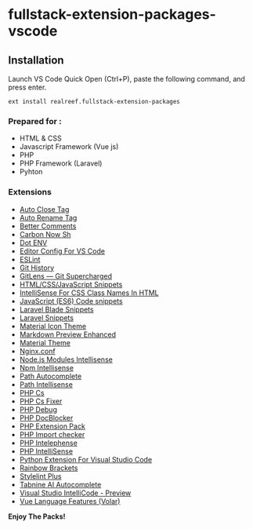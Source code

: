 # fullstack-extension-packages-vscode

## Installation
Launch VS Code Quick Open (Ctrl+P), paste the following command, and press enter.
```
ext install realreef.fullstack-extension-packages
```

### Prepared for :
* HTML & CSS
* Javascript Framework (Vue js)
* PHP
* PHP Framework (Laravel)
* Pyhton

### Extensions
* [Auto Close Tag](https://marketplace.visualstudio.com/items?itemName=formulahendry.auto-close-tag)
* [Auto Rename Tag](https://marketplace.visualstudio.com/items?itemName=formulahendry.auto-rename-tag)
* [Better Comments](https://marketplace.visualstudio.com/items?itemName=aaron-bond.better-comments)
* [Carbon Now Sh](https://marketplace.visualstudio.com/items?itemName=ericadamski.carbon-now-sh)
* [Dot ENV](https://marketplace.visualstudio.com/items?itemName=mikestead.dotenv)
* [Editor Config For VS Code](https://marketplace.visualstudio.com/items?itemName=EditorConfig.EditorConfig)
* [ESLint](https://marketplace.visualstudio.com/items?itemName=dbaeumer.vscode-eslint)
* [Git History](https://marketplace.visualstudio.com/items?itemName=donjayamanne.githistory)
* [GitLens — Git Supercharged](https://marketplace.visualstudio.com/items?itemName=eamodio.gitlens)
* [HTML/CSS/JavaScript Snippets](https://marketplace.visualstudio.com/items?itemName=Wscats.html-snippets)
* [IntelliSense For CSS Class Names In HTML](https://marketplace.visualstudio.com/items?itemName=Zignd.html-css-class-completion)
* [JavaScript (ES6) Code snippets](https://marketplace.visualstudio.com/items?itemName=xabikos.JavaScriptSnippets)
* [Laravel Blade Snippets](https://marketplace.visualstudio.com/items?itemName=onecentlin.laravel-blade)
* [Laravel Snippets](https://marketplace.visualstudio.com/items?itemName=onecentlin.laravel5-snippets)
* [Material Icon Theme](https://marketplace.visualstudio.com/items?itemName=PKief.material-icon-theme)
* [Markdown Preview Enhanced](https://marketplace.visualstudio.com/items?itemName=shd101wyy.markdown-preview-enhanced)
* [Material Theme](https://marketplace.visualstudio.com/items?itemName=Equinusocio.vsc-material-theme)
* [Nginx.conf](https://marketplace.visualstudio.com/items?itemName=shanoor.vscode-nginx)
* [Node.js Modules Intellisense](https://marketplace.visualstudio.com/items?itemName=leizongmin.node-module-intellisense)
* [Npm Intellisense](https://marketplace.visualstudio.com/items?itemName=christian-kohler.npm-intellisense)
* [Path Autocomplete](https://marketplace.visualstudio.com/items?itemName=ionutvmi.path-autocomplete)
* [Path Intellisense](https://marketplace.visualstudio.com/items?itemName=christian-kohler.path-intellisense)
* [PHP Cs](https://marketplace.visualstudio.com/items?itemName=shevaua.phpcs)
* [PHP Cs Fixer](https://marketplace.visualstudio.com/items?itemName=junstyle.php-cs-fixer)
* [PHP Debug](https://marketplace.visualstudio.com/items?itemName=xdebug.php-debug)
* [PHP DocBlocker](https://marketplace.visualstudio.com/items?itemName=neilbrayfield.php-docblocker)
* [PHP Extension Pack](https://marketplace.visualstudio.com/items?itemName=xdebug.php-pack)
* [PHP Import checker](https://marketplace.visualstudio.com/items?itemName=marabesi.php-import-checker)
* [PHP Intelephense](https://marketplace.visualstudio.com/items?itemName=bmewburn.vscode-intelephense-client)
* [PHP IntelliSense](https://marketplace.visualstudio.com/items?itemName=zobo.php-intellisense)
* [Python Extension For Visual Studio Code](https://marketplace.visualstudio.com/items?itemName=ms-python.python)
* [Rainbow Brackets](https://marketplace.visualstudio.com/items?itemName=tal7aouy.rainbow-bracket)
* [Stylelint Plus](https://marketplace.visualstudio.com/items?itemName=hex-ci.stylelint-plus)
* [Tabnine AI Autocomplete](https://marketplace.visualstudio.com/items?itemName=TabNine.tabnine-vscode)
* [Visual Studio IntelliCode - Preview](https://marketplace.visualstudio.com/items?itemName=VisualStudioExptTeam.vscodeintellicode)
* [Vue Language Features (Volar)](https://marketplace.visualstudio.com/items?itemName=Vue.volar)


**Enjoy The Packs!**